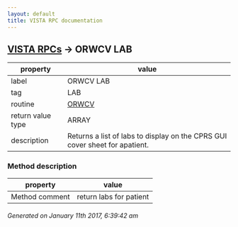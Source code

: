 ```yaml
---
layout: default
title: VISTA RPC documentation
---
```




## [VISTA RPCs](TableOfContent.md) &#8594; ORWCV LAB 

 property | value 
--- | --- 
 label | ORWCV LAB
 tag | LAB
 routine | [ORWCV](http://code.osehra.org/dox/Routine_ORWCV_source.html)
 return value type | ARRAY
 description | Returns a list of labs to display on the CPRS GUI cover sheet for apatient.


### Method description

 property | value 
--- | --- 
 Method comment | return labs for patient




 ###### Generated on January 11th 2017, 6:39:42 am